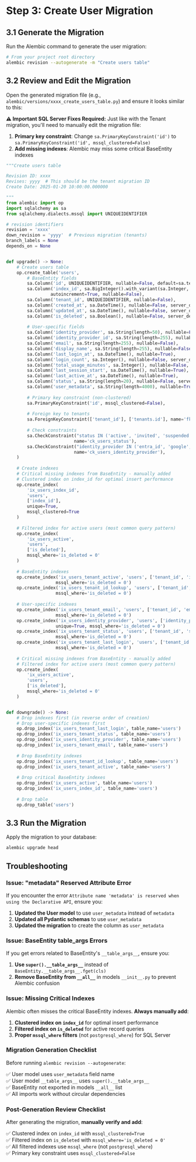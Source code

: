 # Step 3: Create User Migration

## 3.1 Generate the Migration
Run the Alembic command to generate the user migration:

```bash
# From your project root directory
alembic revision --autogenerate -m "Create users table"
```

## 3.2 Review and Edit the Migration
Open the generated migration file (e.g., `alembic/versions/xxxx_create_users_table.py`) and ensure it looks similar to this:

**⚠️ Important SQL Server Fixes Required:**
Just like with the Tenant migration, you'll need to manually edit the migration file:

1. **Primary key constraint**: Change `sa.PrimaryKeyConstraint('id')` to `sa.PrimaryKeyConstraint('id', mssql_clustered=False)`
2. **Add missing indexes**: Alembic may miss some critical BaseEntity indexes

```python
"""Create users table

Revision ID: xxxx
Revises: yyyy  # This should be the tenant migration ID
Create Date: 2025-01-20 10:00:00.000000

"""
from alembic import op
import sqlalchemy as sa
from sqlalchemy.dialects.mssql import UNIQUEIDENTIFIER

# revision identifiers
revision = 'xxxx'
down_revision = 'yyyy'  # Previous migration (tenants)
branch_labels = None
depends_on = None


def upgrade() -> None:
    # Create users table
    op.create_table('users',
        # BaseEntity fields
        sa.Column('id', UNIQUEIDENTIFIER, nullable=False, default=sa.text('NEWID()')),
        sa.Column('index_id', sa.BigInteger().with_variant(sa.Integer, "sqlite"), 
                 autoincrement=True, nullable=False),
        sa.Column('tenant_id', UNIQUEIDENTIFIER, nullable=False),
        sa.Column('created_at', sa.DateTime(), nullable=False, server_default=sa.text('GETDATE()')),
        sa.Column('updated_at', sa.DateTime(), nullable=False, server_default=sa.text('GETDATE()')),
        sa.Column('is_deleted', sa.Boolean(), nullable=False, server_default=sa.text('0')),
        
        # User-specific fields
        sa.Column('identity_provider', sa.String(length=50), nullable=False),
        sa.Column('identity_provider_id', sa.String(length=255), nullable=False),
        sa.Column('email', sa.String(length=255), nullable=False),
        sa.Column('display_name', sa.String(length=255), nullable=False),
        sa.Column('last_login_at', sa.DateTime(), nullable=True),
        sa.Column('login_count', sa.Integer(), nullable=False, server_default=sa.text('0')),
        sa.Column('total_usage_minutes', sa.Integer(), nullable=False, server_default=sa.text('0')),
        sa.Column('last_session_start', sa.DateTime(), nullable=True),
        sa.Column('last_active_at', sa.DateTime(), nullable=True),
        sa.Column('status', sa.String(length=20), nullable=False, server_default=sa.text("'active'")),
        sa.Column('user_metadata', sa.String(length=4000), nullable=True),
        
        # Primary key constraint (non-clustered)
        sa.PrimaryKeyConstraint('id', mssql_clustered=False),
        
        # Foreign key to tenants
        sa.ForeignKeyConstraint(['tenant_id'], ['tenants.id'], name='fk_users_tenant'),
        
        # Check constraints
        sa.CheckConstraint("status IN ('active', 'invited', 'suspended', 'pending_verification')", 
                          name='ck_users_status'),
        sa.CheckConstraint("identity_provider IN ('entra_id', 'google', 'email', 'github')", 
                          name='ck_users_identity_provider'),
    )
    
    # Create indexes
    # Critical missing indexes from BaseEntity - manually added
    # Clustered index on index_id for optimal insert performance  
    op.create_index(
        'ix_users_index_id',
        'users', 
        ['index_id'],
        unique=True,
        mssql_clustered=True
    )
    
    # Filtered index for active users (most common query pattern)
    op.create_index(
        'ix_users_active',
        'users',
        ['is_deleted'], 
        mssql_where='is_deleted = 0'
    )
    
    # BaseEntity indexes
    op.create_index('ix_users_tenant_active', 'users', ['tenant_id', 'is_deleted', 'index_id'], 
                   mssql_where='is_deleted = 0')
    op.create_index('ix_users_tenant_id_lookup', 'users', ['tenant_id', 'id'],
                   mssql_where='is_deleted = 0')
    
    # User-specific indexes
    op.create_index('ix_users_tenant_email', 'users', ['tenant_id', 'email'], unique=True,
                   mssql_where='is_deleted = 0')
    op.create_index('ix_users_identity_provider', 'users', ['identity_provider', 'identity_provider_id'], 
                   unique=True, mssql_where='is_deleted = 0')
    op.create_index('ix_users_tenant_status', 'users', ['tenant_id', 'status'], 
                   mssql_where='is_deleted = 0')
    op.create_index('ix_users_tenant_last_login', 'users', ['tenant_id', 'last_login_at'], 
                   mssql_where='is_deleted = 0')
    
    # Critical missing indexes from BaseEntity - manually added
    # Filtered index for active users (most common query pattern)
    op.create_index(
        'ix_users_active',
        'users',
        ['is_deleted'], 
        mssql_where='is_deleted = 0'
    )


def downgrade() -> None:
    # Drop indexes first (in reverse order of creation)
    # Drop user-specific indexes first
    op.drop_index('ix_users_tenant_last_login', table_name='users')
    op.drop_index('ix_users_tenant_status', table_name='users')
    op.drop_index('ix_users_identity_provider', table_name='users')
    op.drop_index('ix_users_tenant_email', table_name='users')
    
    # Drop BaseEntity indexes
    op.drop_index('ix_users_tenant_id_lookup', table_name='users')
    op.drop_index('ix_users_tenant_active', table_name='users')
    
    # Drop critical BaseEntity indexes
    op.drop_index('ix_users_active', table_name='users')
    op.drop_index('ix_users_index_id', table_name='users')
    
    # Drop table
    op.drop_table('users')
```

## 3.3 Run the Migration
Apply the migration to your database:

```bash
alembic upgrade head
```

## Troubleshooting

### Issue: "metadata" Reserved Attribute Error
If you encounter the error `Attribute name 'metadata' is reserved when using the Declarative API`, ensure you:

1. **Updated the User model** to use `user_metadata` instead of `metadata`
2. **Updated all Pydantic schemas** to use `user_metadata`
3. **Updated the migration** to create the column as `user_metadata`

### Issue: BaseEntity __table_args__ Errors
If you get errors related to BaseEntity's `__table_args__`, ensure you:

1. **Use `super().__table_args__`** instead of `BaseEntity.__table_args__.fget(cls)`
2. **Remove BaseEntity from `__all__`** in models `__init__.py` to prevent Alembic confusion

### Issue: Missing Critical Indexes
Alembic often misses the critical BaseEntity indexes. **Always manually add**:

1. **Clustered index on `index_id`** for optimal insert performance
2. **Filtered index on `is_deleted`** for active record queries
3. **Proper `mssql_where` filters** (not `postgresql_where`) for SQL Server

### Migration Generation Checklist
Before running `alembic revision --autogenerate`:

✅ User model uses `user_metadata` field name  
✅ User model `__table_args__` uses `super().__table_args__`  
✅ BaseEntity not exported in models `__all__` list  
✅ All imports work without circular dependencies

### Post-Generation Review Checklist
After generating the migration, **manually verify and add**:

✅ Clustered index on `index_id` with `mssql_clustered=True`  
✅ Filtered index on `is_deleted` with `mssql_where='is_deleted = 0'`  
✅ All filtered indexes use `mssql_where` (not `postgresql_where`)  
✅ Primary key constraint uses `mssql_clustered=False`